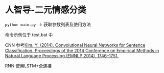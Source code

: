 # 人智导-二元情感分类

``python main.py -h`` 获取参数列表及使用方法

命令示例位于 test.bat 中

CNN 参考[Kim, Y. (2014). Convolutional Neural Networks for Sentence Classification. Proceedings of the 2014 Conference on Empirical Methods in Natural Language Processing (EMNLP 2014), 1746–1751.](http://arxiv.org/abs/1408.5882)

RNN 使用LSTM+全连接